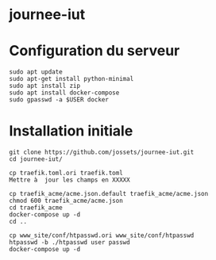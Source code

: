 # journee-iut

# Configuration du serveur

    sudo apt update
    sudo apt-get install python-minimal
    sudo apt install zip
    sudo apt install docker-compose
    sudo gpasswd -a $USER docker



# Installation initiale

    git clone https://github.com/jossets/journee-iut.git
    cd journee-iut/

    cp traefik.toml.ori traefik.toml
    Mettre à  jour les champs en XXXXX

    cp traefik_acme/acme.json.default traefik_acme/acme.json
    chmod 600 traefik_acme/acme.json
    cd traefik_acme
    docker-compose up -d
    cd ..

    cp www_site/conf/htpasswd.ori www_site/conf/htpasswd
    htpasswd -b ./htpasswd user passwd
    docker-compose up -d



